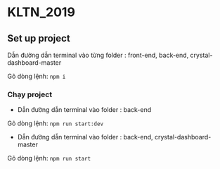 # KLTN_2019

## Set up project

Dẫn đường dẫn terminal vào từng folder : front-end, back-end, crystal-dashboard-master

Gõ dòng lệnh: `npm i`


### Chạy project

- Dẫn đường dẫn terminal vào folder : back-end

Gõ dòng lệnh: `npm run start:dev`

- Dẫn đường dẫn terminal vào folder : back-end, crystal-dashboard-master

Gõ dòng lệnh: `npm run start`

